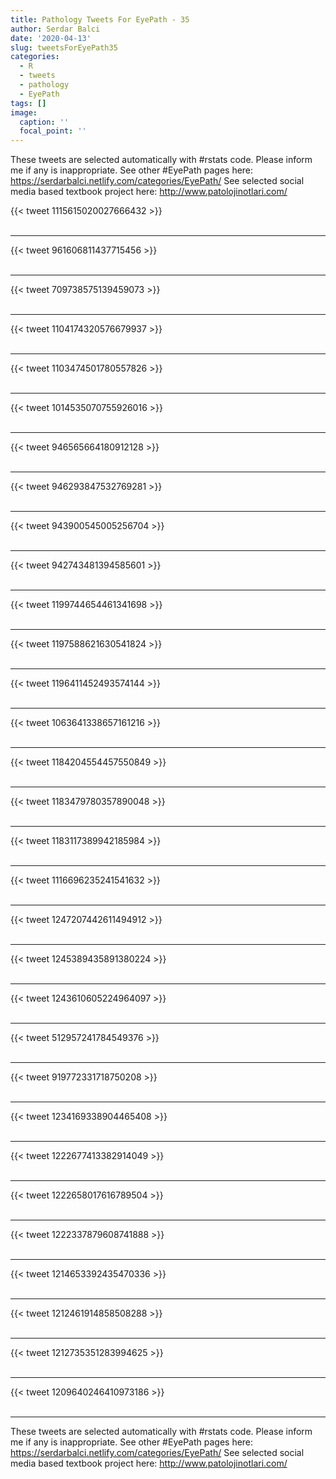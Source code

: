 ```yaml
---
title: Pathology Tweets For EyePath - 35
author: Serdar Balci
date: '2020-04-13'
slug: tweetsForEyePath35
categories:
  - R
  - tweets
  - pathology
  - EyePath
tags: []
image:
  caption: ''
  focal_point: ''
---
```



These tweets are selected automatically with #rstats code. Please inform me if any is inappropriate.
See other #EyePath pages here: https://serdarbalci.netlify.com/categories/EyePath/ 
See selected social media based textbook project here: http://www.patolojinotlari.com/

{{< tweet 1115615020027666432 >}}
<br>
<br>
<hr>
{{< tweet 961606811437715456 >}}
<br>
<br>
<hr>
{{< tweet 709738575139459073 >}}
<br>
<br>
<hr>
{{< tweet 1104174320576679937 >}}
<br>
<br>
<hr>
{{< tweet 1103474501780557826 >}}
<br>
<br>
<hr>
{{< tweet 1014535070755926016 >}}
<br>
<br>
<hr>
{{< tweet 946565664180912128 >}}
<br>
<br>
<hr>
{{< tweet 946293847532769281 >}}
<br>
<br>
<hr>
{{< tweet 943900545005256704 >}}
<br>
<br>
<hr>
{{< tweet 942743481394585601 >}}
<br>
<br>
<hr>
{{< tweet 1199744654461341698 >}}
<br>
<br>
<hr>
{{< tweet 1197588621630541824 >}}
<br>
<br>
<hr>
{{< tweet 1196411452493574144 >}}
<br>
<br>
<hr>
{{< tweet 1063641338657161216 >}}
<br>
<br>
<hr>
{{< tweet 1184204554457550849 >}}
<br>
<br>
<hr>
{{< tweet 1183479780357890048 >}}
<br>
<br>
<hr>
{{< tweet 1183117389942185984 >}}
<br>
<br>
<hr>
{{< tweet 1116696235241541632 >}}
<br>
<br>
<hr>
{{< tweet 1247207442611494912 >}}
<br>
<br>
<hr>
{{< tweet 1245389435891380224 >}}
<br>
<br>
<hr>
{{< tweet 1243610605224964097 >}}
<br>
<br>
<hr>
{{< tweet 512957241784549376 >}}
<br>
<br>
<hr>
{{< tweet 919772331718750208 >}}
<br>
<br>
<hr>
{{< tweet 1234169338904465408 >}}
<br>
<br>
<hr>
{{< tweet 1222677413382914049 >}}
<br>
<br>
<hr>
{{< tweet 1222658017616789504 >}}
<br>
<br>
<hr>
{{< tweet 1222337879608741888 >}}
<br>
<br>
<hr>
{{< tweet 1214653392435470336 >}}
<br>
<br>
<hr>
{{< tweet 1212461914858508288 >}}
<br>
<br>
<hr>
{{< tweet 1212735351283994625 >}}
<br>
<br>
<hr>
{{< tweet 1209640246410973186 >}}
<br>
<br>
<hr>


These tweets are selected automatically with #rstats code. Please inform me if any is inappropriate.
See other #EyePath pages here: https://serdarbalci.netlify.com/categories/EyePath/ 
See selected social media based textbook project here: http://www.patolojinotlari.com/
